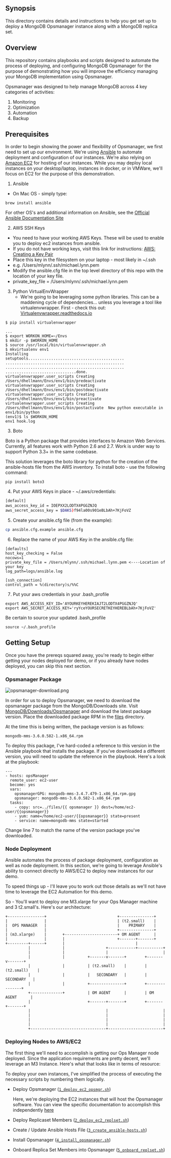 ## Synopsis

This directory contains details and instructions to help you get set up to deploy a MongoDB Opsmanager instance along with a MongoDB replica set.

## Overview
This repository contains playbooks and scripts designed to automate the process of deploying, and configuring MongoDB Opsmanager for the purpose of demonstrating how you will improve the efficiency managing your MongoDB implementation using Opsmanager.

Opsmanager was designed to help manage MongoDB across 4 key categories of activities:

1. Monitoring
2. Optimization
3. Automation
4. Backup

## Prerequisites

In order to begin showing the power and flexibility of Opsmanager, we first need to set up our environment.  We're using [Ansible](http://ansible.com) to automate deployment and configuration of our instances.  We're also relying on [Amazon EC2](https://aws.amazon.com/ec2) for hosting of our instances.  While you may deploy local instances on your desktop/laptop, instances in docker, or in VMWare, we'll focus on EC2 for the purpose of this demonstration.

1. Ansible

 - On Mac OS - simply type:

 ```
 brew install ansible
 ```
 
 For other OS's and additional information on Ansible, see the [Official Ansible Documentation Site](http://docs.ansible.com)

2. AWS SSH Keys

 - You need to have your working AWS Keys.  These will be used to enable you to deploy ec2 instances from ansible.
 - If you do not have working keys, visit this link for instructions: [AWS: Creating a Key Pair](http://docs.aws.amazon.com/AWSEC2/latest/UserGuide/ec2-key-pairs.html)
 - Place this key in the filesystem on your laptop - most likely in ~/.ssh
  - e.g. /Users/mlynn/.ssh/michael.lynn.pem
 - Modify the ansible.cfg file in the top level directory of this repo with the location of your key file.
  - private_key_file = /Users/mlynn/.ssh/michael.lynn.pem

3. Python VirtualEnvWrapper
	- We're going to be leveraging some python libraries.  This can be a maddening cycle of dependencies... unless you leverage a tool like virtualenvwrapper.  First - check this out: [Virtualenvwrapper.readthedocs.io](https://virtualenvwrapper.readthedocs.io/en/latest/)

```
$ pip install virtualenvwrapper

...
$ export WORKON_HOME=~/Envs
$ mkdir -p $WORKON_HOME
$ source /usr/local/bin/virtualenvwrapper.sh
$ mkvirtualenv env1
Installing
setuptools..........................................
....................................................
....................................................
...............................done.
virtualenvwrapper.user_scripts Creating /Users/dhellmann/Envs/env1/bin/predeactivate
virtualenvwrapper.user_scripts Creating /Users/dhellmann/Envs/env1/bin/postdeactivate
virtualenvwrapper.user_scripts Creating /Users/dhellmann/Envs/env1/bin/preactivate
virtualenvwrapper.user_scripts Creating /Users/dhellmann/Envs/env1/bin/postactivate  New python executable in env1/bin/python
(env1)$ ls $WORKON_HOME
env1 hook.log
```

3. Boto

Boto is a Python package that provides interfaces to Amazon Web Services. Currently, all features work with Python 2.6 and 2.7. Work is under way to support Python 3.3+ in the same codebase.

This solution leverages the boto library for python for the creation of the ansible-hosts file from the AWS inventory.  To install boto - use the following command:

```
pip install boto3
```

4. Put your AWS Keys in place - ~/.aws/credentials:

```sh
[default]
aws_access_key_id = IOEPXX2LODTX4PGGZNJQ
aws_secret_access_key = $DAKS)f94la00s901eBLbAh+7KjFoVZ
```

5. Create your ansible.cfg file (from the example):

```sh
cp ansible.cfg.example ansible.cfg
```

6. Replace the name of your AWS Key in the ansible.cfg file:
```
[defaults]
host_key_checking = False
nocows=1
private_key_file = /Users/mlynn/.ssh/michael.lynn.pem <----Location of your key
log_path=logs/ansible.log

[ssh_connection]
control_path = %(directory)s/%%C
```

7. Put your aws credentials in your .bash_profile

```
export AWS_ACCESS_KEY_ID='AYOURKEYHEREKIAJT2LODTX4PGGZNJQ'
export AWS_SECRET_ACCESS_KEY='ryYceYOURSECRETKEYHEREBLbAh+7KjFoVZ'
```

Be certain to source your updated .bash_profile

```
source ~/.bash_profile
```

## Getting Setup

Once you have the prereqs squared away, you're ready to begin either getting your nodes deployed for demo, or if you already have nodes deployed, you can skip this next section.

### Opsmanager Package

![opsmanager-download.png](https://github.com/mrlynn/ansible-opsmanager-demo/raw/master/opsmanager-download.png?s=200)

In order for us to deploy Opsmanager, we need to download the opsmanager package from the MongoDB/Downloads site.  Visit [MongoDB/Downloads/Opsmanager](https://www.mongodb.com/download-center#ops-manager) and download the latest package version.  Place the downloaded package RPM in the [files](./files) directory.

At the time this is being written, the package version is as follows:

```mongodb-mms-3.6.0.582-1.x86_64.rpm```

To deploy this package, I've hard-coded a reference to this version in the Ansible playbook that installs the package.  If you've downloaded a different version, you will need to update the reference in the playbook.  Here's a look at the playbook:

```
---
- hosts: opsManager
  remote_user: ec2-user
  become: yes
  vars:
    opsmanagerGPG: mongodb-mms-3.4.7.479-1.x86_64.rpm.gpg
    opsmanager: mongodb-mms-3.6.0.582-1.x86_64.rpm
  tasks:
    - copy: src=../files/{{ opsmanager }} dest=/home/ec2-user/{{opsmanager}}
    - yum: name=/home/ec2-user/{{opsmanager}} state=present
    - service: name=mongodb-mms state=started

```

Change line 7 to match the name of the version package you've downloaded.

### Node Deployment

Ansible automates the process of package deployment, configuration as well as node deployment.  In this section, we're going to leverage Ansible's ability to connect directly to AWS/EC2 to deploy new instances for our demo.

To speed things up - I'll leave you to work out those details as we'll not have time to leverage the EC2 Automation for this demo.

So - You'll want to deploy one M3.xlarge for your Ops Manager machine and 3 t2.small's.  Here's our architecture:

```
+----------------+                               +---------------+
|                |                               | (t2.small)    |
|  OPS MANAGER   |                               |    PRIMARY    |
|                |                               +---------------+
| (m3.xlarge)    |       +-----------------------+ OM AGENT      |
|                |       |                       +-------+-------+
+---------+------+       |                               |
          |              |                  +------------+-----------+
          |              |                  |                        |
          |              |          +-------v-------+        +-------v-------+
          |              |          | (t2.small)    |        | (t2.small)    |
          |              |          |   SECONDARY   |        |   SECONDARY   |
          |              |          +---------------+        +---------------+
          +--------------+          | OM AGENT      |        | OM AGENT      |
          |                         +-------+-------+        +-------+-------+
          |                                 |                        |
          |                                 |                        |
          |                                 |                        |
          |                                 |                        |
          +---------------------------------+------------------------+

```

### Deploying Nodes to AWS/EC2

The first thing we'll need to accomplish is getting our Ops Manager node deployed.  Since the application requirements are pretty decent, we'll leverage an M3 Instance.  Here's what that looks like in terms of resource:

To deploy your own instances, I've simplified the process of executing the necessary scripts by numbering them logically.

- Deploy Opsmanager ([`1_deploy_ec2_opsmgr.sh`](https://github.com/mrlynn/ansible-opsmanager-demo/blob/master/1_deploy_ec2_opsmgr.sh))

	Here, we're deploying the EC2 instances that will host the Opsmanager software.  You can view the specific documentation to accomplish this independently [here](https://docs.opsmanager.mongodb.com/current/tutorial/install-simple-test-deployment/)

- Deploy Replicaset Members ([`2_deploy_ec2_replset.sh`](https://github.com/mrlynn/ansible-opsmanager-demo/blob/master/2_deploy_ec2_replset.sh))


- Create / Update Ansible Hosts File ([`3_create_ansible-hosts.sh`](https://github.com/mrlynn/ansible-opsmanager-demo/blob/master/3_create_ansible-hosts.sh))

- Install Opsmanager ([`4_install_opsmanager.sh`](https://github.com/mrlynn/ansible-opsmanager-demo/blob/master/4_install_opsmanager.sh))

- Onboard Replica Set Members into Opsmanager ([`5_onboard_replset.sh`](https://github.com/mrlynn/ansible-opsmanager-demo/blob/master/5_onboard_replset.sh))

